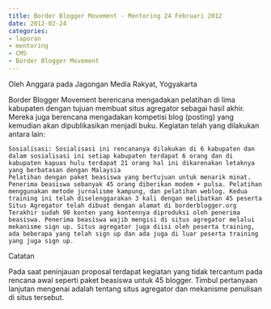 ```yaml
---
title: Border Blogger Movement - Mentoring 24 Februari 2012
date: 2012-02-24
categories:
- laporan
- mentoring
- CMS
- Border Blogger Movement
---
```


Oleh Anggara pada Jagongan Media Rakyat, Yogyakarta

Border Blogger Movement berencana mengadakan pelatihan di lima kabupaten dengan tujuan membuat situs agregator sebagai hasil akhir. Mereka juga berencana mengadakan kompetisi blog (posting) yang kemudian akan dipublikasikan menjadi buku. Kegiatan telah yang dilakukan antara lain:

    Sosialisasi: Sosialisasi ini rencananya dilakukan di 6 kabupaten dan dalam sosialisasi ini setiap kabupaten terdapat 6 orang dan di kabupaten kapuas hulu terdapat 21 orang hal ini dikarenakan letaknya yang berbatasan dengan Malaysia
    Pelatihan dengan paket beasiswa yang bertujuan untuk menarik minat. Penerima beasiswa sebanyak 45 orang diberikan modem + pulsa. Pelatihan menggunakan metode jurnalisme kampung, dan pelatihan weblog. Kedua training ini telah diselenggarakan 3 kali dengan melibatkan 45 peserta
    Situs Agregator telah dibuat dengan alamat di borderblogger.org
    Terakhir sudah 90 konten yang kontennya diproduksi oleh penerima beasiswa. Penerima beasiswa wajib mengisi di situs agregator melalui mekanisme sign up. Situs agregator juga diisi oleh peserta training, ada beberapa yang telah sign up dan ada juga di luar peserta training yang juga sign up. 

Catatan

Pada saat peninjauan proposal terdapat kegiatan yang tidak tercantum pada rencana awal seperti paket beasiswa untuk 45 blogger. Timbul pertanyaan lanjutan mengenai adalah tentang situs agregator dan mekanisme penulisan di situs tersebut.
